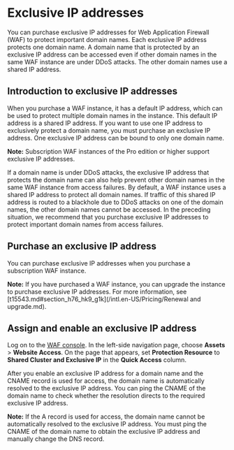 # Exclusive IP addresses

You can purchase exclusive IP addresses for Web Application Firewall \(WAF\) to protect important domain names. Each exclusive IP address protects one domain name. A domain name that is protected by an exclusive IP address can be accessed even if other domain names in the same WAF instance are under DDoS attacks. The other domain names use a shared IP address.

## Introduction to exclusive IP addresses

When you purchase a WAF instance, it has a default IP address, which can be used to protect multiple domain names in the instance. This default IP address is a shared IP address. If you want to use one IP address to exclusively protect a domain name, you must purchase an exclusive IP address. One exclusive IP address can be bound to only one domain name.

**Note:** Subscription WAF instances of the Pro edition or higher support exclusive IP addresses.

If a domain name is under DDoS attacks, the exclusive IP address that protects the domain name can also help prevent other domain names in the same WAF instance from access failures. By default, a WAF instance uses a shared IP address to protect all domain names. If traffic of this shared IP address is routed to a blackhole due to DDoS attacks on one of the domain names, the other domain names cannot be accessed. In the preceding situation, we recommend that you purchase exclusive IP addresses to protect important domain names from access failures.

## Purchase an exclusive IP address

You can purchase exclusive IP addresses when you purchase a subscription WAF instance.

**Note:** If you have purchased a WAF instance, you can upgrade the instance to purchase exclusive IP addresses. For more information, see [t15543.md\#section\_h76\_hk9\_g1k](/intl.en-US/Pricing/Renewal and upgrade.md).

## Assign and enable an exclusive IP address

Log on to the [WAF console](https://yundun.console.aliyun.com/?p=waf). In the left-side navigation page, choose **Assets** \> **Website Access**. On the page that appears, set **Protection Resource** to **Shared Cluster and Exclusive IP** in the **Quick Access** column.

After you enable an exclusive IP address for a domain name and the CNAME record is used for access, the domain name is automatically resolved to the exclusive IP address. You can ping the CNAME of the domain name to check whether the resolution directs to the required exclusive IP address.

**Note:** If the A record is used for access, the domain name cannot be automatically resolved to the exclusive IP address. You must ping the CNAME of the domain name to obtain the exclusive IP address and manually change the DNS record.

